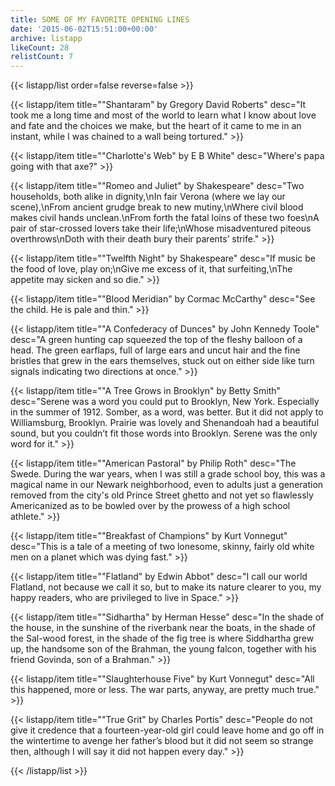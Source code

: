 ```yaml
---
title: SOME OF MY FAVORITE OPENING LINES
date: '2015-06-02T15:51:00+00:00'
archive: listapp
likeCount: 28
relistCount: 7
---
```



{{< listapp/list order=false reverse=false >}}

   {{< listapp/item title="\"Shantaram\" by Gregory David Roberts"
      desc="It took me a long time and most of the world to learn what I know about love and fate and the choices we make, but the heart of it came to me in an instant, while I was chained to a wall being tortured." >}}

   {{< listapp/item title="\"Charlotte's Web\" by E B White"
      desc="Where's papa going with that axe?" >}}

   {{< listapp/item title="\"Romeo and Juliet\" by Shakespeare"
      desc="Two households, both alike in dignity,\nIn fair Verona (where we lay our scene),\nFrom ancient grudge break to new mutiny,\nWhere civil blood makes civil hands unclean.\nFrom forth the fatal loins of these two foes\nA pair of star-crossed lovers take their life;\nWhose misadventured piteous overthrows\nDoth with their death bury their parents’ strife." >}}

   {{< listapp/item title="\"Twelfth Night\" by Shakespeare"
      desc="If music be the food of love, play on;\nGive me excess of it, that surfeiting,\nThe appetite may sicken and so die." >}}

   {{< listapp/item title="\"Blood Meridian\" by Cormac McCarthy"
      desc="See the child. He is pale and thin." >}}

   {{< listapp/item title="\"A Confederacy of Dunces\" by John Kennedy Toole"
      desc="A green hunting cap squeezed the top of the fleshy balloon of a head. The green earflaps, full of large ears and uncut hair and the fine bristles that grew in the ears themselves, stuck out on either side like turn signals indicating two directions at once." >}}

   {{< listapp/item title="\"A Tree Grows in Brooklyn\" by Betty Smith"
      desc="Serene was a word you could put to Brooklyn, New York. Especially in the summer of 1912. Somber, as a word, was better. But it did not apply to Williamsburg, Brooklyn. Prairie was lovely and Shenandoah had a beautiful sound, but you couldn’t fit those words into Brooklyn. Serene was the only word for it." >}}

   {{< listapp/item title="\"American Pastoral\" by Philip Roth"
      desc="The Swede. During the war years, when I was still a grade school boy, this was a magical name in our Newark neighborhood, even to adults just a generation removed from the city's old Prince Street ghetto and not yet so flawlessly Americanized as to be bowled over by the prowess of a high school athlete." >}}

   {{< listapp/item title="\"Breakfast of Champions\" by Kurt Vonnegut"
      desc="This is a tale of a meeting of two lonesome, skinny, fairly old white men on a planet which was dying fast." >}}

   {{< listapp/item title="\"Flatland\" by Edwin Abbot"
      desc="I call our world Flatland, not because we call it so, but to make its nature clearer to you, my happy readers, who are privileged to live in Space." >}}

   {{< listapp/item title="\"Sidhartha\" by Herman Hesse"
      desc="In the shade of the house, in the sunshine of the riverbank near the boats, in the shade of the Sal-wood forest, in the shade of the fig tree is where Siddhartha grew up, the handsome son of the Brahman, the young falcon, together with his friend Govinda, son of a Brahman." >}}

   {{< listapp/item title="\"Slaughterhouse Five\" by Kurt Vonnegut"
      desc="All this happened, more or less. The war parts, anyway, are pretty much true." >}}

   {{< listapp/item title="\"True Grit\" by Charles Portis"
      desc="People do not give it credence that a fourteen-year-old girl could leave home and go off in the wintertime to avenge her father’s blood but it did not seem so strange then, although I will say it did not happen every day." >}}

{{< /listapp/list >}}

